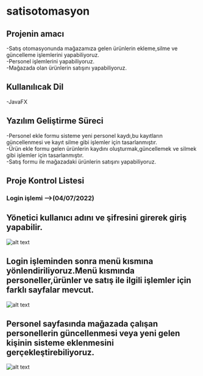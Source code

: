 # satisotomasyon
## Projenin amacı
-Satış otomasyonunda mağazamıza gelen ürünlerin ekleme,silme ve güncelleme işlemlerini yapabiliyoruz. <br/>
-Personel işlemlerini yapabiliyoruz. <br/>
-Mağazada olan ürünlerin satışını yapabiliyoruz. <br/>

## Kullanılıcak Dil <br/>
-JavaFX

## Yazılım Geliştirme Süreci <br/>
-Personel ekle formu sisteme yeni personel kaydı,bu kayıtların güncellenmesi ve kayıt silme gibi işlemler için tasarlanmıştır. <br/>
-Ürün ekle formu gelen ürünlerin kaydını oluşturmak,güncellemek ve silmek gibi işlemler için tasarlanmıştır. <br/>
-Satış formu ile mağazadaki ürünlerin satışını yapabiliyoruz. <br/>


## Proje Kontrol Listesi <br/>
### Login işlemi -->(04/07/2022) <br/>



## Yönetici kullanıcı adını ve şifresini girerek giriş yapabilir. </br>
![alt text](https://github.com/zeynepsudeatas/satisotomasyon/blob/main/Ekran%20g%C3%B6r%C3%BCnt%C3%BCs%C3%BC%202022-07-04%20140628.png)

## Login işleminden sonra menü kısmına yönlendiriliyoruz.Menü kısmında personeller,ürünler ve satış ile ilgili işlemler için farklı sayfalar mevcut. <br/>
![alt text](https://github.com/zeynepsudeatas/satisotomasyon/blob/main/men%C3%BC.png)

## Personel sayfasında mağazada çalışan personellerin güncellenmesi veya yeni gelen kişinin sisteme eklenmesini gerçekleştirebiliyoruz. <br/>
![alt text](https://github.com/zeynepsudeatas/satisotomasyon/blob/main/personelekle.png)
